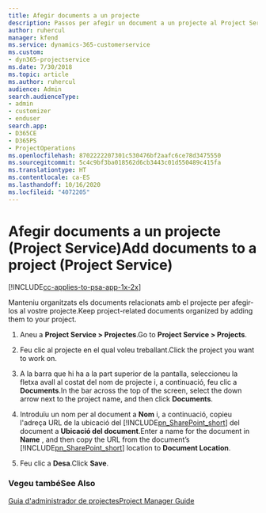 ```yaml
---
title: Afegir documents a un projecte
description: Passos per afegir un document a un projecte al Project Service
author: ruhercul
manager: kfend
ms.service: dynamics-365-customerservice
ms.custom:
- dyn365-projectservice
ms.date: 7/30/2018
ms.topic: article
ms.author: ruhercul
audience: Admin
search.audienceType:
- admin
- customizer
- enduser
search.app:
- D365CE
- D365PS
- ProjectOperations
ms.openlocfilehash: 8702222207301c530476bf2aafc6ce78d3475550
ms.sourcegitcommit: 5c4c9bf3ba018562d6cb3443c01d550489c415fa
ms.translationtype: HT
ms.contentlocale: ca-ES
ms.lasthandoff: 10/16/2020
ms.locfileid: "4072205"
---
```

# <a name="add-documents-to-a-project-project-service"></a><span data-ttu-id="57ae2-103">Afegir documents a un projecte (Project Service)</span><span class="sxs-lookup"><span data-stu-id="57ae2-103">Add documents to a project (Project Service)</span></span>

[!INCLUDE[cc-applies-to-psa-app-1x-2x](../includes/cc-applies-to-psa-app-1x-2x.md)]

<span data-ttu-id="57ae2-104">Manteniu organitzats els documents relacionats amb el projecte per afegir-los al vostre projecte.</span><span class="sxs-lookup"><span data-stu-id="57ae2-104">Keep project-related documents organized by adding them to your project.</span></span>  
  
1. <span data-ttu-id="57ae2-105">Aneu a **Project Service > Projectes**.</span><span class="sxs-lookup"><span data-stu-id="57ae2-105">Go to **Project Service > Projects**.</span></span>  
  
2. <span data-ttu-id="57ae2-106">Feu clic al projecte en el qual voleu treballant.</span><span class="sxs-lookup"><span data-stu-id="57ae2-106">Click the project you want to work on.</span></span>  
  
3. <span data-ttu-id="57ae2-107">A la barra que hi ha a la part superior de la pantalla, seleccioneu la fletxa avall al costat del nom de projecte i, a continuació, feu clic a **Documents**.</span><span class="sxs-lookup"><span data-stu-id="57ae2-107">In the bar across the top of the screen, select the down arrow next to the project name, and then click **Documents**.</span></span>  
  
4. <span data-ttu-id="57ae2-108">Introduïu un nom per al document a **Nom** i, a continuació, copieu l'adreça URL de la ubicació del [!INCLUDE[pn_SharePoint_short](../includes/pn-sharepoint-short.md)] del document a **Ubicació del document**.</span><span class="sxs-lookup"><span data-stu-id="57ae2-108">Enter a name for the document in **Name** ,  and then copy the URL from the document’s [!INCLUDE[pn_SharePoint_short](../includes/pn-sharepoint-short.md)] location to **Document Location**.</span></span>  
  
5. <span data-ttu-id="57ae2-109">Feu clic a **Desa**.</span><span class="sxs-lookup"><span data-stu-id="57ae2-109">Click **Save**.</span></span>  
  
### <a name="see-also"></a><span data-ttu-id="57ae2-110">Vegeu també</span><span class="sxs-lookup"><span data-stu-id="57ae2-110">See Also</span></span>  
 [<span data-ttu-id="57ae2-111">Guia d'administrador de projectes</span><span class="sxs-lookup"><span data-stu-id="57ae2-111">Project Manager Guide</span></span>](../psa/project-manager-guide.md)
